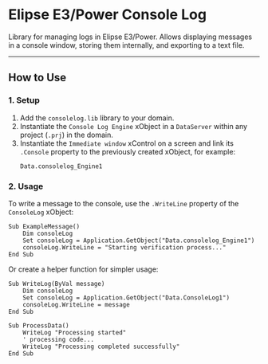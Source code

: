 # Elipse E3/Power Console Log

Library for managing logs in Elipse E3/Power. Allows displaying messages in a console window, storing them internally, and exporting to a text file.

---

## How to Use

### 1. Setup

1. Add the `consolelog.lib` library to your domain.
2. Instantiate the `Console Log Engine` xObject in a `DataServer` within any project (`.prj`) in the domain.
3. Instantiate the `Immediate window` xControl on a screen and link its `.Console` property to the previously created xObject, for example:
   ```
   Data.consolelog_Engine1
   ```

### 2. Usage

To write a message to the console, use the `.WriteLine` property of the `ConsoleLog` xObject:

```vbs
Sub ExampleMessage()
    Dim consoleLog
    Set consoleLog = Application.GetObject("Data.consolelog_Engine1")
    consoleLog.WriteLine = "Starting verification process..."
End Sub
```

Or create a helper function for simpler usage:

```vbs
Sub WriteLog(ByVal message)
    Dim consoleLog
    Set consoleLog = Application.GetObject("Data.ConsoleLog1")
    consoleLog.WriteLine = message
End Sub

Sub ProcessData()
    WriteLog "Processing started"
    ' processing code...
    WriteLog "Processing completed successfully"
End Sub
```
